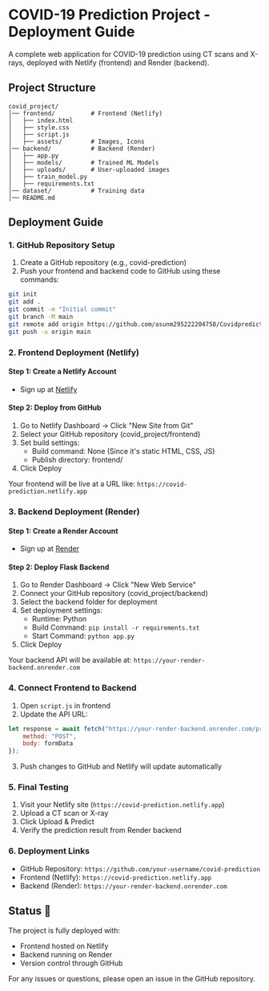 # COVID-19 Prediction Project - Deployment Guide

A complete web application for COVID-19 prediction using CT scans and X-rays, deployed with Netlify (frontend) and Render (backend).

## Project Structure

```
covid_project/
│── frontend/          # Frontend (Netlify)
│   ├── index.html
│   ├── style.css
│   ├── script.js
│   ├── assets/        # Images, Icons
│── backend/           # Backend (Render)
│   ├── app.py
│   ├── models/        # Trained ML Models
│   ├── uploads/       # User-uploaded images
│   ├── train_model.py
│   ├── requirements.txt
│── dataset/           # Training data
│── README.md
```

## Deployment Guide

### 1. GitHub Repository Setup

1. Create a GitHub repository (e.g., covid-prediction)
2. Push your frontend and backend code to GitHub using these commands:

```bash
git init
git add .
git commit -m "Initial commit"
git branch -M main
git remote add origin https://github.com/asunm295222204758/Covidpredictor.git
git push -u origin main
```

### 2. Frontend Deployment (Netlify)

#### Step 1: Create a Netlify Account
- Sign up at [Netlify](https://www.netlify.com/)

#### Step 2: Deploy from GitHub
1. Go to Netlify Dashboard → Click "New Site from Git"
2. Select your GitHub repository (covid_project/frontend)
3. Set build settings:
   - Build command: None (Since it's static HTML, CSS, JS)
   - Publish directory: frontend/
4. Click Deploy

Your frontend will be live at a URL like: `https://covid-prediction.netlify.app`

### 3. Backend Deployment (Render)

#### Step 1: Create a Render Account
- Sign up at [Render](https://render.com/)

#### Step 2: Deploy Flask Backend
1. Go to Render Dashboard → Click "New Web Service"
2. Connect your GitHub repository (covid_project/backend)
3. Select the backend folder for deployment
4. Set deployment settings:
   - Runtime: Python
   - Build Command: `pip install -r requirements.txt`
   - Start Command: `python app.py`
5. Click Deploy

Your backend API will be available at: `https://your-render-backend.onrender.com`

### 4. Connect Frontend to Backend

1. Open `script.js` in frontend
2. Update the API URL:
```javascript
let response = await fetch("https://your-render-backend.onrender.com/predict", {
    method: "POST",
    body: formData
});
```
3. Push changes to GitHub and Netlify will update automatically

### 5. Final Testing

1. Visit your Netlify site (`https://covid-prediction.netlify.app`)
2. Upload a CT scan or X-ray
3. Click Upload & Predict
4. Verify the prediction result from Render backend

### 6. Deployment Links

- GitHub Repository: `https://github.com/your-username/covid-prediction`
- Frontend (Netlify): `https://covid-prediction.netlify.app`
- Backend (Render): `https://your-render-backend.onrender.com`

## Status 🎉

The project is fully deployed with:
- Frontend hosted on Netlify
- Backend running on Render
- Version control through GitHub

For any issues or questions, please open an issue in the GitHub repository.
